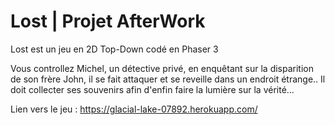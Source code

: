 # Lost | Projet AfterWork

Lost est un jeu en 2D Top-Down codé en Phaser 3

Vous controllez Michel, un détective privé, en enquêtant sur la disparition de son frère John, il se fait attaquer et se reveille dans un endroit étrange..
Il doit collecter ses souvenirs afin d'enfin faire la lumière sur la vérité...

Lien vers le jeu : https://glacial-lake-07892.herokuapp.com/
